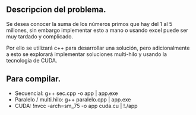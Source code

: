 ## Descripcion del problema.
Se desea conocer la suma de los números primos que hay del 1 al 5 millones, sin embargo implementar esto a mano o usando excel puede ser muy tardado y complicado.

Por ello se utilizará c++ para desarrollar una solución, pero adicionalmente a esto se explorará implementar soluciones multi-hilo y usando la tecnologia de CUDA.

## Para compilar.
- Secuencial: g++ sec.cpp -o app | app.exe
- Paralelo / multi.hilo: g++ paralelo.cpp | app.exe
- CUDA: !nvcc -arch=sm_75 -o app cuda.cu | !./app
